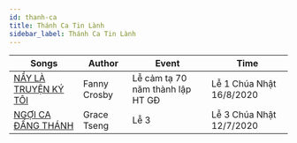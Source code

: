 ```yaml
---
id: thanh-ca
title: Thánh Ca Tin Lành
sidebar_label: Thánh Ca Tin Lành
---
```



| Songs       | Author | Event |                                                                                                                                                                            Time          |
| --------------- | --------------------------------------------------------------------------------------------------------------------------------------------------------------------------------------- | ------------------- | -- |
| [NẦY LÀ TRUYỆN KÝ TÔI ](/blog/thanh-ca-tin-lanh-nay-la-truyen-ky-toi-blessed-assurance) | Fanny Crosby | Lễ cảm tạ 70 năm thành lập HT GĐ | Lễ 1 Chúa Nhật 16/8/2020 |
| [NGỢI CA ĐẤNG THÁNH](/blog/thanh-ca-tin-lanh-ngoi-ca-dang-thanh) | Grace Tseng | Lễ 3 | Lễ 3 Chúa Nhật 12/7/2020 |